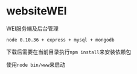# websiteWEI
WEI服务端及后台管理

`node 0.10.36 + express + mysql + mongodb`

下载后需要在当前目录执行`npm install`来安装依赖包

使用`node bin/www`来启动
